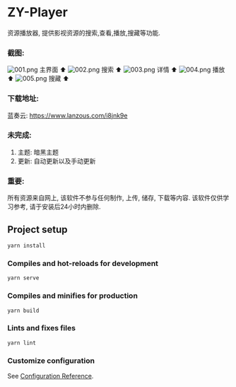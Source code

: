 # ZY-Player

资源播放器, 提供影视资源的搜索,查看,播放,搜藏等功能.

### 截图: 
![001.png](https://i.loli.net/2020/01/08/Fs1VyNzBfAldajr.png)
主界面 ⬆
![002.png](https://i.loli.net/2020/01/08/MOiRmvG17STYbp4.png)
搜索 ⬆
![003.png](https://i.loli.net/2020/01/08/XzJm4HYdnOjMGqN.png)
详情 ⬆
![004.png](https://i.loli.net/2020/01/08/t6GWIOghBUAEZuD.png)
播放 ⬆
![005.png](https://i.loli.net/2020/01/08/kqhtTD8WoUsvdyw.png)
搜藏 ⬆

### 下载地址:

蓝奏云: https://www.lanzous.com/i8jnk9e

### 未完成:
1. 主题: 暗黑主题
2. 更新: 自动更新以及手动更新

### 重要: 
所有资源来自网上, 该软件不参与任何制作, 上传, 储存, 下载等内容. 该软件仅供学习参考, 请于安装后24小时内删除.

## Project setup
```
yarn install
```

### Compiles and hot-reloads for development
```
yarn serve
```

### Compiles and minifies for production
```
yarn build
```

### Lints and fixes files
```
yarn lint
```

### Customize configuration
See [Configuration Reference](https://cli.vuejs.org/config/).

